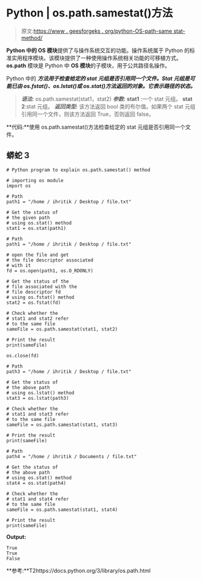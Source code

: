 # Python | os.path.samestat()方法

> 原文:[https://www . geesforgeks . org/python-OS-path-same stat-method/](https://www.geeksforgeeks.org/python-os-path-samestat-method/)

**Python 中的 OS 模块**提供了与操作系统交互的功能。操作系统属于 Python 的标准实用程序模块。该模块提供了一种使用操作系统相关功能的可移植方式。 **os.path** 模块是 Python 中 **OS 模块**的子模块，用于公共路径名操作。

Python 中的 ***方法用于检查给定的 *stat* 元组是否引用同一个文件。Stat 元组是可能已由 os.fstat()、os.lstat()或 os.stat()方法返回的对象。它表示路径的状态。***

> ***语法:*** os.path.samestat(stat1，stat2)
> ***参数:***
> **stat1** :一个 stat 元组。
> **stat 2**:stat 元组。
> ***返回类型:*** 该方法返回 bool 类的布尔值。如果两个 stat 元组引用同一个文件，则该方法返回 True，否则返回 false。

**代码:**使用 os.path.samestat()方法检查给定的 stat 元组是否引用同一个文件。

## 蟒蛇 3

```
# Python program to explain os.path.samestat() method

# importing os module
import os

# Path
path1 = "/home / ihritik / Desktop / file.txt"

# Get the status of
# the given path
# using os.stat() method
stat1 = os.stat(path1)

# Path
path1 = "/home / ihritik / Desktop / file.txt"

# open the file and get
# the file descriptor associated
# with it
fd = os.open(path1, os.O_RDONLY)

# Get the status of the
# file associated with the
# file descriptor fd
# using os.fstat() method
stat2 = os.fstat(fd)

# Check whether the
# stat1 and stat2 refer
# to the same file
sameFile = os.path.samestat(stat1, stat2)

# Print the result
print(sameFile)

os.close(fd)

# Path
path3 = "/home / ihritik / Desktop / file.txt"

# Get the status of
# the above path
# using os.lstat() method
stat3 = os.lstat(path3)

# Check whether the
# stat1 and stat3 refer
# to the same file
sameFile = os.path.samestat(stat1, stat3)

# Print the result
print(sameFile)

# Path
path4 = "/home / ihritik / Documents / file.txt"

# Get the status of
# the above path
# using os.stat() method
stat4 = os.stat(path4)

# Check whether the
# stat1 and stat4 refer
# to the same file
sameFile = os.path.samestat(stat1, stat4)

# Print the result
print(sameFile)
```

**Output:** 

```
True
True
False
```

**参考:**T2https://docs.python.org/3/library/os.path.html